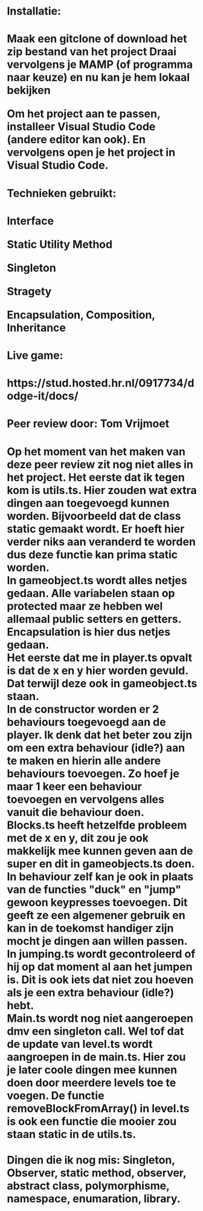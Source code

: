 <h1>Installatie:<h1>

<p>Maak een gitclone of download het zip bestand van het project
Draai vervolgens je MAMP (of programma naar keuze) en nu kan je
hem lokaal bekijken
<p>

<p>Om het project aan te passen, installeer Visual Studio Code (andere editor kan ook).
En vervolgens open je het project in Visual Studio Code.
<p>

<h1>Technieken gebruikt:<h1>
<p>Interface<p>
<p>Static Utility Method<p>
<p>Singleton<p>
<p>Stragety<p>
<p>Encapsulation, Composition, Inheritance<p>

<h1>Live game:<h1>
<p>https://stud.hosted.hr.nl/0917734/dodge-it/docs/<p>


<h1>Peer review door: Tom Vrijmoet<h1>
<p>Op het moment van het maken van deze peer review zit nog niet alles in het project.
Het eerste dat ik tegen kom is utils.ts. Hier zouden wat extra dingen aan toegevoegd kunnen worden. Bijvoorbeeld dat de class static gemaakt wordt. Er hoeft hier verder niks aan veranderd te worden dus deze functie kan prima static worden. <br>
In gameobject.ts wordt alles netjes gedaan. Alle variabelen staan op protected maar ze hebben wel allemaal public setters en getters. Encapsulation is hier dus netjes gedaan. <br>
Het eerste dat me in player.ts opvalt is dat de x en y hier worden gevuld. Dat terwijl deze ook in gameobject.ts staan. <br>
In de constructor worden er 2 behaviours toegevoegd aan de player. Ik denk dat het beter zou zijn om een extra behaviour (idle?) aan te maken en hierin alle andere behaviours toevoegen. Zo hoef je maar 1 keer een behaviour toevoegen en vervolgens alles vanuit die behaviour doen. <br>
Blocks.ts heeft hetzelfde probleem met de x en y, dit zou je ook makkelijk mee kunnen geven aan de super en dit in gameobjects.ts doen. In behaviour zelf kan je ook in plaats van de functies "duck" en "jump" gewoon keypresses toevoegen. Dit geeft ze een algemener gebruik en kan in de toekomst handiger zijn mocht je dingen aan willen passen. <br>
In jumping.ts wordt gecontroleerd of hij op dat moment al aan het jumpen is. Dit is ook iets dat niet zou hoeven als je een extra behaviour (idle?) hebt.<br>
Main.ts wordt nog niet aangeroepen dmv een singleton call. Wel tof dat de update van level.ts wordt aangroepen in de main.ts. Hier zou je later coole dingen mee kunnen doen door meerdere levels toe te voegen. De functie removeBlockFromArray() in level.ts is ook een functie die mooier zou staan static in de utils.ts. <br> <br>
Dingen die ik nog mis: Singleton, Observer, static method, observer, abstract class, polymorphisme, namespace, enumaration, library.<p>
